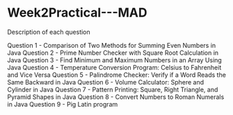 # Week2Practical---MAD

Description of each question

Question 1 - Comparison of Two Methods for Summing Even Numbers in Java
Question 2 - Prime Number Checker with Square Root Calculation in Java
Question 3 - Find Minimum and Maximum Numbers in an Array Using Java
Question 4 - Temperature Conversion Program: Celsius to Fahrenheit and Vice Versa
Question 5 - Palindrome Checker: Verify if a Word Reads the Same Backward in Java
Question 6 - Volume Calculator: Sphere and Cylinder in Java
Question 7 - Pattern Printing: Square, Right Triangle, and Pyramid Shapes in Java
Question 8 - Convert Numbers to Roman Numerals in Java
Question 9 - Pig Latin program
